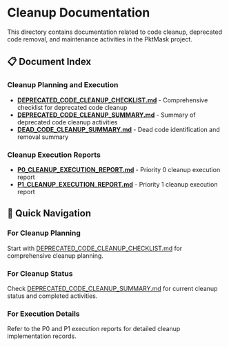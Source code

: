 # Cleanup Documentation

This directory contains documentation related to code cleanup, deprecated code removal, and maintenance activities in the PktMask project.

## 📋 Document Index

### Cleanup Planning and Execution
- **[DEPRECATED_CODE_CLEANUP_CHECKLIST.md](DEPRECATED_CODE_CLEANUP_CHECKLIST.md)** - Comprehensive checklist for deprecated code cleanup
- **[DEPRECATED_CODE_CLEANUP_SUMMARY.md](DEPRECATED_CODE_CLEANUP_SUMMARY.md)** - Summary of deprecated code cleanup activities
- **[DEAD_CODE_CLEANUP_SUMMARY.md](DEAD_CODE_CLEANUP_SUMMARY.md)** - Dead code identification and removal summary

### Cleanup Execution Reports
- **[P0_CLEANUP_EXECUTION_REPORT.md](P0_CLEANUP_EXECUTION_REPORT.md)** - Priority 0 cleanup execution report
- **[P1_CLEANUP_EXECUTION_REPORT.md](P1_CLEANUP_EXECUTION_REPORT.md)** - Priority 1 cleanup execution report

## 🎯 Quick Navigation

### For Cleanup Planning
Start with [DEPRECATED_CODE_CLEANUP_CHECKLIST.md](DEPRECATED_CODE_CLEANUP_CHECKLIST.md) for comprehensive cleanup planning.

### For Cleanup Status
Check [DEPRECATED_CODE_CLEANUP_SUMMARY.md](DEPRECATED_CODE_CLEANUP_SUMMARY.md) for current cleanup status and completed activities.

### For Execution Details
Refer to the P0 and P1 execution reports for detailed cleanup implementation records.
